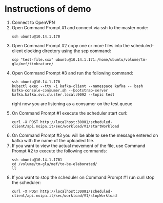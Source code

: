 # Instructions of demo

<ol>
  <li>Connect to OpenVPN</li>
  <li>Open Command Prompt #1 and connect via ssh to the master node: 

    ssh ubuntu@10.14.1.170

  </li>
  <li>Open Command Prompt #2 copy one or more files into the scheduled-client clocking directory using the scp command: 

    scp "test-file.xxx" ubuntu@10.14.1.171:/home/ubuntu/volume/tm-gla/mef/timbrature/
  
  </li>
  <li>Open Command Prompt #3 and run the following command:
        
    ssh ubuntu@10.14.1.170
    kubectl exec --tty -i kafka-client --namespace kafka -- bash
    kafka-console-consumer.sh --bootstrap-server kafka.kafka.svc.cluster.local:9092 --topic test 

  right now you are listening as a consumer on the test queue

  </li>
  <li>On Command Prompt #1 execute the scheduler start curl:
        
    curl -X POST http://localhost:30001/scheduled-client/api.noipa.it/sec/workload/V1/startWorkload
  
  </li>
  <li>On Command Prompt #3 you will be able to see the message entered on kafka with the name of the uploaded file.</li>
  <li>If you want to view the actual movement of the file, use Command Prompt #2 to execute the following commands:

    ssh ubuntu@10.14.1.1701
    cd /volume/tm-gla/mef/to-be-elaborated/
    ll

  </li>
  <li>If you want to stop the scheduler on Command Prompt #1 run curl stop the scheduler: 
    
    curl -X POST http://localhost:30001/scheduled-client/api.noipa.it/sec/workload/V1/stopWorkload
  
  </li>
    
</ol>
